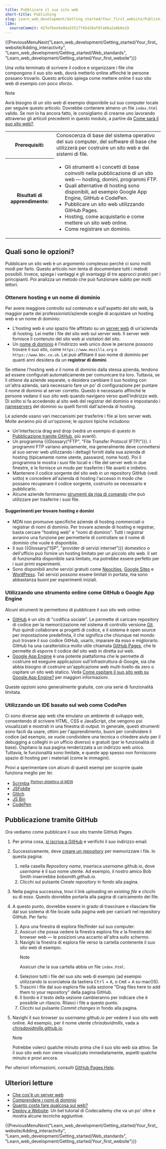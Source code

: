 ```yaml
---
title: Pubblicare il suo sito web
short-title: Publishing
slug: Learn_web_development/Getting_started/Your_first_website/Publishing_your_website
l10n:
  sourceCommit: 427efbee9e0da53517f45420af87a66a2a6b6e19
---
```


{{PreviousMenuNext("Learn_web_development/Getting_started/Your_first_website/Adding_interactivity", "Learn_web_development/Getting_started/Web_standards", "Learn_web_development/Getting_started/Your_first_website")}}

Una volta terminato di scrivere il codice e organizzare i file che compongono il suo sito web, dovrà metterlo online affinché le persone possano trovarlo. Questo articolo spiega come mettere online il suo sito web di esempio con poco sforzo.

> [!NOTE]
> Avrà bisogno di un sito web di esempio disponibile sul suo computer locale per seguire questo articolo. Dovrebbe contenere almeno un file `index.html` valido. Se non lo ha ancora fatto, le consigliamo di crearne uno lavorando attraverso gli articoli precedenti in questo modulo, a partire da [Come sarà il suo sito web?](/it/docs/Learn_web_development/Getting_started/Your_first_website/What_will_your_website_look_like).

<table>
  <tbody>
    <tr>
      <th scope="row">Prerequisiti:</th>
      <td>
        Conoscenza di base del sistema operativo del suo computer, del software di base che utilizzerà per costruire un sito web e dei sistemi di file.
      </td>
    </tr>
    <tr>
      <th scope="row">Risultati di apprendimento:</th>
      <td>
        <ul>
          <li>Gli strumenti e i concetti di base coinvolti nella pubblicazione di un sito web — hosting, domini, programmi FTP.</li>
          <li>Quali alternative di hosting sono disponibili, ad esempio Google App Engine, GitHub e CodePen.</li>
          <li>Pubblicare un sito web utilizzando GitHub Pages.</li>
          <li>Hosting, come acquistarlo e come mettere un sito web online.</li>
          <li>Come registrare un dominio.</li>
        </ul>
      </td>
    </tr>
  </tbody>
</table>

## Quali sono le opzioni?

Pubblicare un sito web è un argomento complesso perché ci sono molti modi per farlo. Questo articolo non tenta di documentare tutti i metodi possibili. Invece, spiega i vantaggi e gli svantaggi di tre approcci pratici per i principianti. Poi analizza un metodo che può funzionare subito per molti lettori.

### Ottenere hosting e un nome di dominio

Per avere maggiore controllo sul contenuto e sull'aspetto del sito web, la maggior parte dei professionisti/aziende sceglie di acquistare un hosting web e un nome di dominio:

- L'hosting web è uno spazio file affittato su un [server web](/it/docs/Learn_web_development/Howto/Web_mechanics/What_is_a_web_server) di un'azienda di hosting. Lei mette i file del sito web sul server web. Il server web fornisce il contenuto del sito web ai visitatori del sito.
- Un [nome di dominio](/it/docs/Learn_web_development/Howto/Web_mechanics/What_is_a_domain_name) è l'indirizzo web unico dove le persone possono trovare il suo sito, come `https://www.mozilla.org` o `https://www.bbc.co.uk`. Lei può affittare il suo nome di dominio per quanti anni desidera da un **registrar di domini**.

Se ottiene l'hosting web _e_ il nome di dominio dalla stessa azienda, tendono ad essere configurati automaticamente per comunicare tra loro. Tuttavia, se li ottiene da aziende separate, o desidera cambiare il suo hosting con un'altra azienda, sarà necessario fare un po' di configurazione per puntare il nome di dominio al server corretto. Questo è necessario affinché le persone vedano il suo sito web quando navigano verso quell'indirizzo web. Di solito si fa accedendo al sito web del registrar del dominio e impostando i [nameservers](https://kinsta.com/knowledgebase/what-is-a-nameserver/) del dominio su quelli forniti dall'azienda di hosting.

Le aziende usano vari meccanismi per trasferire i file ai loro server web. Molte avranno più di un'opzione; le opzioni tipiche includono:

- Un'interfaccia drag and drop (vedrà un esempio di questo in [Pubblicazione tramite GitHub](#pubblicazione_tramite_github), più avanti).
- Un programma {{Glossary("FTP", "File Transfer Protocol (FTP)")}}. I programmi FTP variano ampiamente, ma generalmente deve connettersi al suo server web utilizzando i dettagli forniti dalla sua azienda di hosting (tipicamente nome utente, password, nome host). Poi il programma le mostra i suoi file locali e i file del server web in due finestre, e le fornisce un modo per trasferire i file avanti e indietro.
- Mantenere il codice sorgente del sito web in un repository GitHub (vedi sotto) e concedere all'azienda di hosting l'accesso in modo che possano recuperare il codice sorgente, costruirlo se necessario e pubblicarlo.
- Alcune aziende forniranno [strumenti da riga di comando](/it/docs/Learn_web_development/Getting_started/Environment_setup/Command_line) che può utilizzare per trasferire i suoi file.

#### Suggerimenti per trovare hosting e domini

- MDN non promuove specifiche aziende di hosting commerciali o registrar di nomi di dominio. Per trovare aziende di hosting e registrar, basta cercare "hosting web" e "nomi di dominio". Tutti i registrar avranno una funzione per permetterle di controllare se il nome di dominio che vuole è disponibile.
- Il suo {{Glossary("ISP", "provider di servizi internet")}} domestico o dell'ufficio può fornire un hosting limitato per un piccolo sito web. Il set di funzionalità disponibile sarà limitato, ma potrebbe essere perfetto per i suoi primi esperimenti.
- Sono disponibili anche servizi gratuiti come [Neocities](https://neocities.org/), [Google Sites](https://sites.google.com/) e [WordPress](https://wordpress.com/). Tali servizi possono essere limitati in portata, ma sono abbastanza buoni per esperimenti iniziali.

### Utilizzando uno strumento online come GitHub o Google App Engine

Alcuni strumenti le permettono di pubblicare il suo sito web online:

- [GitHub](https://github.com/) è un sito di "codifica sociale". Le permette di caricare repository di codice per la memorizzazione nel sistema di controllo versione [Git](https://git-scm.com/). Può quindi collaborare ai progetti di codice, e il sistema è open source per impostazione predefinita, il che significa che chiunque nel mondo può trovare il suo codice GitHub, usarlo, imparare da esso e migliorarlo. GitHub ha una caratteristica molto utile chiamata [GitHub Pages](https://pages.github.com/), che le permette di esporre il codice del sito web in diretta sul web.
- [Google App Engine](https://cloud.google.com/appengine) è una potente piattaforma che le permette di costruire ed eseguire applicazioni sull'infrastruttura di Google, sia che abbia bisogno di costruire un'applicazione web multi-livello da zero o ospitare un sito web statico. Veda [Come ospitare il suo sito web su Google App Engine?](/it/docs/Learn_web_development/Howto/Tools_and_setup/How_do_you_host_your_website_on_Google_App_Engine) per maggiori informazioni.

Queste opzioni sono generalmente gratuite, con una serie di funzionalità limitata.

### Utilizzando un IDE basato sul web come CodePen

Ci sono diverse app web che emulano un ambiente di sviluppo web, consentendo di scrivere HTML, CSS e JavaScript, che vengono poi visualizzati e mostrati in una finestra di output. In generale, questi strumenti sono facili da usare, ottimi per l'apprendimento, buoni per condividere il codice (ad esempio, se vuole condividere una tecnica o chiedere aiuto per il debugging a colleghi in un ufficio diverso) e gratuiti (per le funzionalità di base). Ospitano la sua pagina renderizzata a un indirizzo web unico. Tuttavia, le funzionalità sono limitate, e queste app spesso non forniscono spazio di hosting per i materiali (come le immagini).

Provi a sperimentare con alcuni di questi esempi per scoprire quale funziona meglio per lei:

- [Scrimba](https://scrimba.com/new?via=mdn) <sup>[_Partner didattico di MDN_](/it/docs/MDN/Writing_guidelines/Learning_content#partner_links_and_embeds)</sup>
- [JSFiddle](https://jsfiddle.net/)
- [Glitch](https://glitch.com/)
- [JS Bin](https://jsbin.com/)
- [CodePen](https://codepen.io/)

## Pubblicazione tramite GitHub

Ora vediamo come pubblicare il suo sito tramite GitHub Pages.

1. Per prima cosa, [si iscriva a GitHub](https://github.com/) e verifichi il suo indirizzo email.
2. Successivamente, deve [creare un repository](https://github.com/new) per memorizzare i file. In questa pagina:
   1. nella casella _Repository name_, inserisca _username_.github.io, dove _username_ è il suo nome utente. Ad esempio, il nostro amico Bob Smith inserirebbe _bobsmith.github.io_.
   2. Clicchi sul pulsante _Create repository_ in fondo alla pagina.
3. Nella pagina successiva, trovi il link _uploading an existing file_ e clicchi su di esso. Questo dovrebbe portarla alla pagina di caricamento dei file.
4. A questo punto, dovrebbe essere in grado di trascinare e rilasciare file dal suo sistema di file locale sulla pagina web per caricarli nel repository GitHub. Per farlo:
   1. Apra una finestra di esplora file/finder sul suo computer.
   2. Assicuri che possa vedere la finestra esplora file _e_ la finestra del browser web — le posizioni una accanto all'altra sullo schermo.
   3. Navighi la finestra di esplora file verso la cartella contenente il suo sito web di esempio.
      > [!NOTE]
      > Assicuri che la sua cartella abbia un file `index.html`.
   4. Selezioni tutti i file del suo sito web di esempio (ad esempio utilizzando la scorciatoia da tastiera <kbd>Ctrl</kbd> + <kbd>A</kbd>, o <kbd>Cmd</kbd> + <kbd>A</kbd> su macOS).
   5. Trascini i file dal suo esplora file sulla sezione "Drag files here to add them to your repository" della pagina GitHub.
   6. Il bordo e il testo della sezione cambieranno per indicare che è possibile un rilascio. Rilasci i file a questo punto.
   7. Clicchi sul pulsante _Commit changes_ in fondo alla pagina.
5. Navighi il suo browser su _username_.github.io per vedere il suo sito web online. Ad esempio, per il nome utente _chrisdavidmills_, vada a [_chrisdavidmills_.github.io](https://chrisdavidmills.github.io/).

   > [!NOTE]
   > Potrebbe volerci qualche minuto prima che il suo sito web sia attivo. Se il suo sito web non viene visualizzato immediatamente, aspetti qualche minuto e provi ancora.

Per ulteriori informazioni, consulti [GitHub Pages Help](https://docs.github.com/en/pages/getting-started-with-github-pages).

## Ulteriori letture

- [Che cos'è un server web](/it/docs/Learn_web_development/Howto/Web_mechanics/What_is_a_web_server)
- [Comprendere i nomi di dominio](/it/docs/Learn_web_development/Howto/Web_mechanics/What_is_a_domain_name)
- [Quanto costa fare qualcosa sul web?](/it/docs/Learn_web_development/Howto/Tools_and_setup/How_much_does_it_cost)
- [Deploy a Website](https://www.codecademy.com/learn/deploy-a-website): Un bel tutorial di Codecademy che va un po' oltre e mostra alcune tecniche aggiuntive.

{{PreviousMenuNext("Learn_web_development/Getting_started/Your_first_website/Adding_interactivity", "Learn_web_development/Getting_started/Web_standards", "Learn_web_development/Getting_started/Your_first_website")}}
